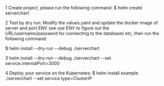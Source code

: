 
1 Create project, please run the following command:
$ helm create serverchart 

2 Test by dry run:
Modify the values.yaml and update the docker image of server and port ENV (we use ENV to figure out the URL/username/password for connecting to the database) etc, then run the following command: 

$ helm install --dry-run --debug ./serverchart

3 helm install --dry-run --debug ./serverchart --set service.internalPort=3000

4 Deploy your service on the Kubernetes:
$ helm install example ./serverchart --set service.type=ClusterIP
